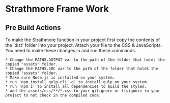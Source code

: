 # Strathmore Frame Work
## Pre Build Actions

To make the Strathmore function in your project first copy the contents of the 'dist' folder into your project. Attach your file to the CSS & JavaScripts.  You need to make these changes in and run these commands. 

    * Change the PATHS.OUTPUT var to the path of the folder that holds the copied "assets" folder. 
    * Change the PATHS.SRC var to the path of the folder that holds the copied "assets" folder.
    * Make sure Node.js is installed on your system.
    * run 'npm install gulp-cli -g' to install gulp on your system.
    * run 'npm i' to install all dependencies to build the styles.
    * add the assets/css/**/*.css to your gitignore or tfsignore to your project to not check in the compiled code. 


     